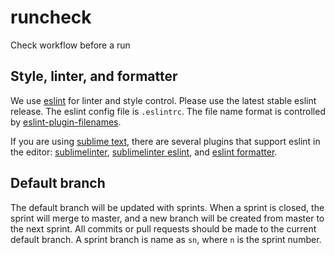 # runcheck
Check workflow before a run


## Style, linter, and formatter

We use [eslint](http://eslint.org/) for linter and style control. Please use the latest stable eslint release. The eslint config file is `.eslintrc`. The file name format is controlled by [eslint-plugin-filenames](https://github.com/selaux/eslint-plugin-filenames).  

If you are using [sublime text](https://www.sublimetext.com/), there are several plugins that support eslint in the editor: [sublimelinter](http://www.sublimelinter.com/en/latest/), [sublimelinter eslint](https://github.com/roadhump/SublimeLinter-eslint), and [eslint formatter](https://github.com/TheSavior/ESLint-Formatter). 

## Default branch

The default branch will be updated with sprints. When a sprint is closed, the sprint will merge to master, and a new branch will be created from master to the next sprint. All commits or pull requests should be made to the current default branch. A sprint branch is name as `sn`, where `n` is the sprint number. 
